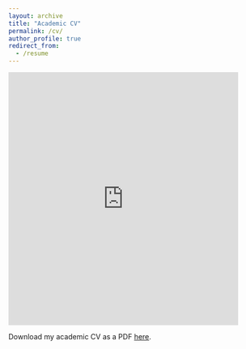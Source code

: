 ```yaml
---
layout: archive
title: "Academic CV"
permalink: /cv/
author_profile: true
redirect_from:
  - /resume
---
```


<iframe src="https://docs.google.com/gview?url=https://saberkhani6688.github.io/files/Khani_CV.pdf.pdf&embedded=true" style="width:90%; height:500px;" frameborder="0"></iframe>


Download my academic CV as a PDF [here](/files/Khani_CV.pdf.pdf).
